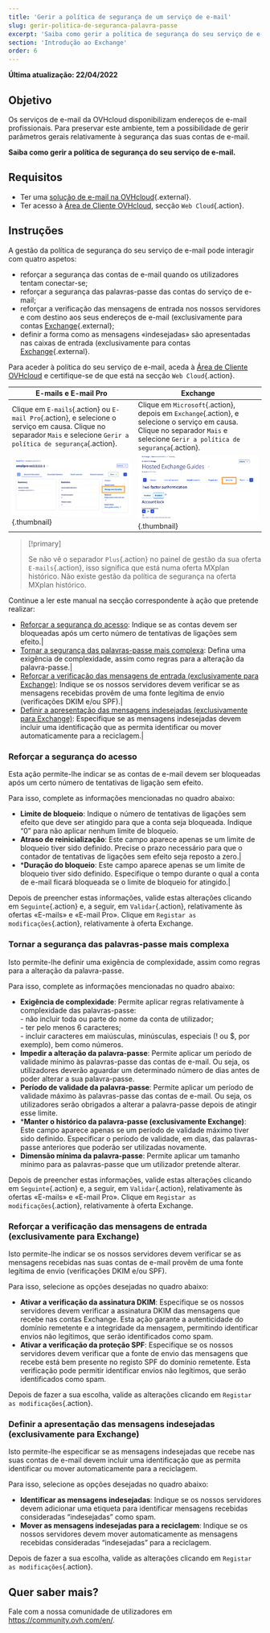 ```yaml
---
title: 'Gerir a política de segurança de um serviço de e-mail'
slug: gerir-politica-de-seguranca-palavra-passe
excerpt: 'Saiba como gerir a política de segurança do seu serviço de e-mail.'
section: 'Introdução ao Exchange'
order: 6
---
```


**Última atualização: 22/04/2022**

## Objetivo

Os serviços de e-mail da OVHcloud disponibilizam endereços de e-mail profissionais. Para preservar este ambiente, tem a possibilidade de gerir parâmetros gerais relativamente à segurança das suas contas de e-mail.

**Saiba como gerir a política de segurança do seu serviço de e-mail.**

## Requisitos

- Ter uma [solução de e-mail na OVHcloud](https://www.ovhcloud.com/pt/emails/){.external}.
- Ter acesso à [Área de Cliente OVHcloud](https://www.ovh.com/auth/?action=gotomanager&from=https://www.ovh.pt/&ovhSubsidiary=pt), secção `Web Cloud`{.action}.

## Instruções

A gestão da política de segurança do seu serviço de e-mail pode interagir com quatro aspetos:

- reforçar a segurança das contas de e-mail quando os utilizadores tentam conectar-se;
- reforçar a segurança das palavras-passe das contas do serviço de e-mail;
- reforçar a verificação das mensagens de entrada nos nossos servidores e com destino aos seus endereços de e-mail (exclusivamente para contas [Exchange](https://www.ovhcloud.com/pt/emails/hosted-exchange/){.external};
- definir a forma como as mensagens «indesejadas» são apresentadas nas caixas de entrada (exclusivamente para contas [Exchange](https://www.ovhcloud.com/pt/emails/hosted-exchange/){.external}.

Para aceder à política do seu serviço de e-mail, aceda à [Área de Cliente OVHcloud](https://www.ovh.com/auth/?action=gotomanager&from=https://www.ovh.pt/&ovhSubsidiary=pt) e certifique-se de que está na secção `Web Cloud`{.action}. 

|E-mails e E-mail Pro|Exchange| 
|---|---| 
|Clique em `E-mails`{.action} ou `E-mail Pro`{.action}, e selecione o serviço em causa. Clique no separador `Mais` e selecione `Gerir a política de segurança`{.action}.|Clique em `Microsoft`{.action}, depois em `Exchange`{.action}, e selecione o serviço em causa. Clique no separador `Mais` e selecione `Gerir a política de segurança`{.action}.|
|![exchangesecurity](images/manage-security01.png){.thumbnail}|![exchangesecurity](images/manage-security02.png){.thumbnail}|

> [!primary]
>
> Se não vê o separador `Plus`{.action} no painel de gestão da sua oferta `E-mails`{.action}, isso significa que está numa oferta MXplan histórico. Não existe gestão da política de segurança na oferta MXplan histórico.

Continue a ler este manual na secção correspondente à ação que pretende realizar:


- [Reforçar a segurança do acesso](#enhanced-security): Indique se as contas devem ser bloqueadas após um certo número de tentativas de ligações sem efeito.|
- [Tornar a segurança das palavras-passe mais complexa](#password-complexity): Defina uma exigência de complexidade, assim como regras para a alteração da palavra-passe.|
- [Reforçar a verificação das mensagens de entrada (exclusivamente para Exchange)](#incoming-messages-verification): Indique se os nossos servidores devem verificar se as mensagens recebidas provêm de uma fonte legítima de envio (verificações DKIM e/ou SPF).|
- [Definir a apresentação das mensagens indesejadas (exclusivamente para Exchange)](#unwanted-messages-management): Especifique se as mensagens indesejadas devem incluir uma identificação que as permita identificar ou mover automaticamente para a reciclagem.|

### Reforçar a segurança do acesso <a name="enhanced-security"></a>

Esta ação permite-lhe indicar se as contas de e-mail devem ser bloqueadas após um certo número de tentativas de ligação sem efeito.

Para isso, complete as informações mencionadas no quadro abaixo:

- **Limite de bloqueio**: Indique o número de tentativas de ligações sem efeito que deve ser atingido para que a conta seja bloqueada. Indique “0” para não aplicar nenhum limite de bloqueio.
- **Atraso de reinicialização**: Este campo aparece apenas se um limite de bloqueio tiver sido definido. Precise o prazo necessário para que o contador de tentativas de ligações sem efeito seja reposto a zero.|
- ***Duração do bloqueio**: Este campo aparece apenas se um limite de bloqueio tiver sido definido. Especifique o tempo durante o qual a conta de e-mail ficará bloqueada se o limite de bloqueio for atingido.|

Depois de preencher estas informações, valide estas alterações clicando em `Seguinte`{.action} e, a seguir, em `Validar`{.action}, relativamente às ofertas «E-mails» e «E-mail Pro». Clique em `Registar as modificações`{.action}, relativamente à oferta Exchange.

### Tornar a segurança das palavras-passe mais complexa <a name="password-complexity"></a>

Isto permite-lhe definir uma exigência de complexidade, assim como regras para a alteração da palavra-passe.

Para isso, complete as informações mencionadas no quadro abaixo:

- **Exigência de complexidade**: Permite aplicar regras relativamente à complexidade das palavras-passe:<br> - não incluir toda ou parte do nome da conta de utilizador;<br> - ter pelo menos 6 caracteres;<br> - incluir caracteres em maiúsculas, minúsculas, especiais (! ou $, por exemplo), bem como números.
- **Impedir a alteração da palavra-passe**: Permite aplicar um período de validade mínimo às palavras-passe das contas de e-mail. Ou seja, os utilizadores deverão aguardar um determinado número de dias antes de poder alterar a sua palavra-passe.
- **Período de validade da palavra-passe**: Permite aplicar um período de validade máximo às palavras-passe das contas de e-mail. Ou seja, os utilizadores serão obrigados a alterar a palavra-passe depois de atingir esse limite.
- ***Manter o histórico da palavra-passe (exclusivamente Exchange)**: Este campo aparece apenas se um período de validade máximo tiver sido definido. Especificar o período de validade, em dias, das palavras-passe anteriores que poderão ser utilizadas novamente.
- **Dimensão mínima da palavra-passe**: Permite aplicar um tamanho mínimo para as palavras-passe que um utilizador pretende alterar.

Depois de preencher estas informações, valide estas alterações clicando em `Seguinte`{.action} e, a seguir, em `Validar`{.action}, relativamente às ofertas «E-mails» e «E-mail Pro». Clique em `Registar as modificações`{.action}, relativamente à oferta Exchange.

### Reforçar a verificação das mensagens de entrada (exclusivamente para Exchange) <a name="incoming-messages-verification"></a>	

Isto permite-lhe indicar se os nossos servidores devem verificar se as mensagens recebidas nas suas contas de e-mail provêm de uma fonte legítima de envio (verificações DKIM e/ou SPF).

Para isso, selecione as opções desejadas no quadro abaixo:

- **Ativar a verificação da assinatura DKIM**: Especifique se os nossos servidores devem verificar a assinatura DKIM das mensagens que recebe nas contas Exchange. Esta ação garante a autenticidade do domínio remetente e a integridade da mensagem, permitindo identificar envios não legítimos, que serão identificados como spam.
- **Ativar a verificação da proteção SPF**: Especifique se os nossos servidores devem verificar que a fonte de envio das mensagens que recebe está bem presente no registo SPF do domínio remetente. Esta verificação pode permitir identificar envios não legítimos, que serão identificados como spam.

Depois de fazer a sua escolha, valide as alterações clicando em `Registar as modificações`{.action}.

### Definir a apresentação das mensagens indesejadas (exclusivamente para Exchange) <a name="unwanted-messages-management"></a>	

Isto permite-lhe especificar se as mensagens indesejadas que recebe nas suas contas de e-mail devem incluir uma identificação que as permita identificar ou mover automaticamente para a reciclagem.

Para isso, selecione as opções desejadas no quadro abaixo:

- **Identificar as mensagens indesejadas**: Indique se os nossos servidores devem adicionar uma etiqueta para identificar mensagens recebidas consideradas “indesejadas” como spam.
- **Mover as mensagens indesejadas para a reciclagem**: Indique se os nossos servidores devem mover automaticamente as mensagens recebidas consideradas “indesejadas” para a reciclagem.

Depois de fazer a sua escolha, valide as alterações clicando em `Registar as modificações`{.action}.

## Quer saber mais?

Fale com a nossa comunidade de utilizadores em <https://community.ovh.com/en/>.